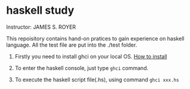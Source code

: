 # haskell study
Instructor: JAMES S. ROYER

This repoisitory contains hand-on pratices to gain experience on haskell language.
All the test file are put into the ./test folder.
1. Firstly you need to install ghci on your local OS. [How to install](https://www.haskell.org/downloads)

2. To enter the haskell console, just type `ghci` command.

3. To execute the haskell script file(.hs), using command `ghci xxx.hs`
